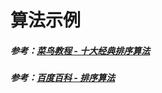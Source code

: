 # 算法示例

##### 参考：[菜鸟教程 - 十大经典排序算法](https://www.runoob.com/w3cnote/shell-sort.html)
##### 参考：[百度百科 - 排序算法](https://baike.baidu.com/item/%E6%8E%92%E5%BA%8F%E7%AE%97%E6%B3%95)